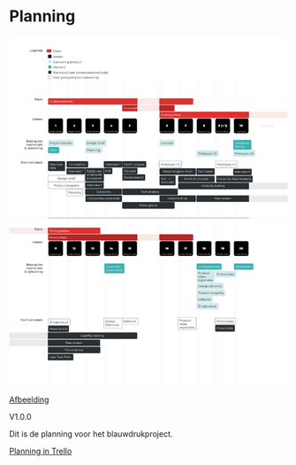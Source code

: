 # Planning

![Planning](content/planning.png)


[Afbeelding](content/planning.png)

V1.0.0



Dit is de planning voor het blauwdrukproject.

[Planning in Trello](https://trello.com/b/c9hxmmP8/project-blauwdruk)

